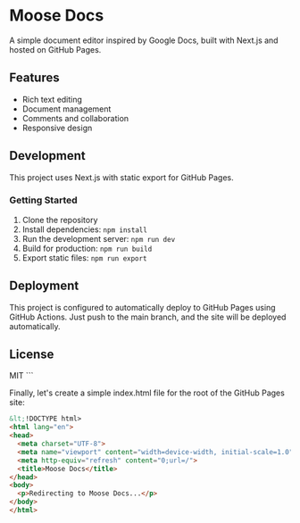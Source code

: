 # Moose Docs

A simple document editor inspired by Google Docs, built with Next.js and hosted on GitHub Pages.

## Features

- Rich text editing
- Document management
- Comments and collaboration
- Responsive design

## Development

This project uses Next.js with static export for GitHub Pages.

### Getting Started

1. Clone the repository
2. Install dependencies: `npm install`
3. Run the development server: `npm run dev`
4. Build for production: `npm run build`
5. Export static files: `npm run export`

## Deployment

This project is configured to automatically deploy to GitHub Pages using GitHub Actions.
Just push to the main branch, and the site will be deployed automatically.

## License

MIT
\`\`\`

Finally, let's create a simple index.html file for the root of the GitHub Pages site:

```html file="public/index.html"
&lt;!DOCTYPE html>
<html lang="en">
<head>
  <meta charset="UTF-8">
  <meta name="viewport" content="width=device-width, initial-scale=1.0">
  <meta http-equiv="refresh" content="0;url=/">
  <title>Moose Docs</title>
</head>
<body>
  <p>Redirecting to Moose Docs...</p>
</body>
</html>
